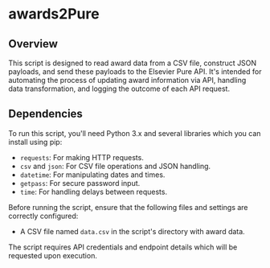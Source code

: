 # awards2Pure

## Overview
This script is designed to read award data from a CSV file, construct JSON payloads, and send these payloads to the Elsevier Pure API. It's intended for automating the process of updating award information via API, handling data transformation, and logging the outcome of each API request.

## Dependencies

To run this script, you'll need Python 3.x and several libraries which you can install using pip:

- `requests`: For making HTTP requests.
- `csv` and `json`: For CSV file operations and JSON handling.
- `datetime`: For manipulating dates and times.
- `getpass`: For secure password input.
- `time`: For handling delays between requests.

Before running the script, ensure that the following files and settings are correctly configured:

- A CSV file named `data.csv` in the script's directory with award data.

The script requires API credentials and endpoint details which will be requested upon execution.